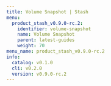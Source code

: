 ```yaml
---
title: Volume Snapshot | Stash
menu:
  product_stash_v0.9.0-rc.2:
    identifier: volume-snapshot
    name: Volume Snapshot
    parent: latest-guides
    weight: 70
menu_name: product_stash_v0.9.0-rc.2
info:
  catalog: v0.1.0
  cli: v0.2.0
  version: v0.9.0-rc.2
---
```


